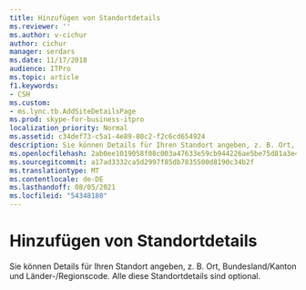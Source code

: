 ```yaml
---
title: Hinzufügen von Standortdetails
ms.reviewer: ''
ms.author: v-cichur
author: cichur
manager: serdars
ms.date: 11/17/2018
audience: ITPro
ms.topic: article
f1.keywords:
- CSH
ms.custom:
- ms.lync.tb.AddSiteDetailsPage
ms.prod: skype-for-business-itpro
localization_priority: Normal
ms.assetid: c34def73-c5a1-4e89-80c2-f2c6cd654924
description: Sie können Details für Ihren Standort angeben, z. B. Ort, Bundesland/Kanton und Länder-/Regionscode. Alle diese Standortdetails sind optional.
ms.openlocfilehash: 2ab0ee1019058f08c003a47633e59cb944226ae5be75d81a3e46f79960c8dfdf
ms.sourcegitcommit: a17ad3332ca5d2997f85db7835500d8190c34b2f
ms.translationtype: MT
ms.contentlocale: de-DE
ms.lasthandoff: 08/05/2021
ms.locfileid: "54348180"
---
```

# <a name="add-site-details"></a>Hinzufügen von Standortdetails
 
Sie können Details für Ihren Standort angeben, z. B. Ort, Bundesland/Kanton und Länder-/Regionscode. Alle diese Standortdetails sind optional.
  

